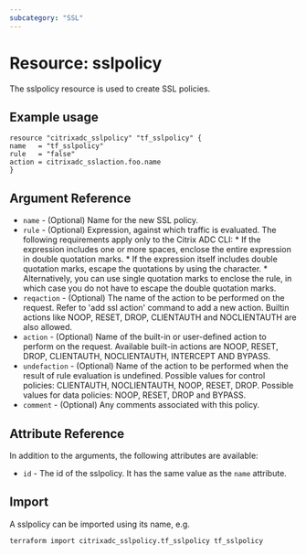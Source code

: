 ```yaml
---
subcategory: "SSL"
---
```


# Resource: sslpolicy

The sslpolicy resource is used to create SSL policies.


## Example usage

```hcl
resource "citrixadc_sslpolicy" "tf_sslpolicy" {
name   = "tf_sslpolicy"
rule   = "false"
action = citrixadc_sslaction.foo.name
}
```


## Argument Reference

* `name` - (Optional) Name for the new SSL policy.
* `rule` - (Optional) Expression, against which traffic is evaluated. The following requirements apply only to the Citrix ADC CLI: * If the expression includes one or more spaces, enclose the entire expression in double quotation marks. * If the expression itself includes double quotation marks, escape the quotations by using the  character. * Alternatively, you can use single quotation marks to enclose the rule, in which case you do not have to escape the double quotation marks.
* `reqaction` - (Optional) The name of the action to be performed on the request. Refer to 'add ssl action' command to add a new action. Builtin actions like NOOP, RESET, DROP, CLIENTAUTH and NOCLIENTAUTH are also allowed.
* `action` - (Optional) Name of the built-in or user-defined action to perform on the request. Available built-in actions are NOOP, RESET, DROP, CLIENTAUTH, NOCLIENTAUTH, INTERCEPT AND BYPASS.
* `undefaction` - (Optional) Name of the action to be performed when the result of rule evaluation is undefined. Possible values for control policies: CLIENTAUTH, NOCLIENTAUTH, NOOP, RESET, DROP. Possible values for data policies: NOOP, RESET, DROP and BYPASS.
* `comment` - (Optional) Any comments associated with this policy.


## Attribute Reference

In addition to the arguments, the following attributes are available:

* `id` - The id of the sslpolicy. It has the same value as the `name` attribute.


## Import

A sslpolicy can be imported using its name, e.g.

```shell
terraform import citrixadc_sslpolicy.tf_sslpolicy tf_sslpolicy
```
